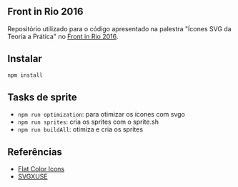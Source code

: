 ## Front in Rio 2016

Repositório utilizado para o código apresentado na palestra "Ícones SVG da Teoria a Prática" no [Front in Rio 2016](http://frontinrio.com.br/).

## Instalar

```sh
npm install
```

## Tasks de sprite

- `npm run optimization`: para otimizar os ícones com svgo
- `npm run sprites`: cria os sprites com o sprite.sh
- `npm run buildAll`: otimiza e cria os sprites

## Referências

- [Flat Color Icons](https://github.com/icons8/flat-color-icons)
- [SVGXUSE](https://github.com/Keyamoon/svgxuse)


